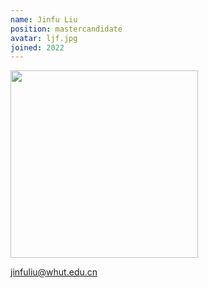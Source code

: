 ```yaml
---
name: Jinfu Liu
position: mastercandidate
avatar: ljf.jpg
joined: 2022
---
```


<img width="300" src="{{site.baseurl}}/images/people/{{page.avatar}}" data-action="zoom">

jinfuliu@whut.edu.cn
